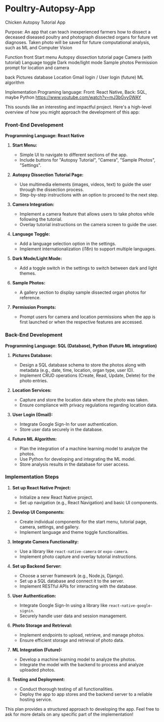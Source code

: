 # Poultry-Autopsy-App
Chicken Autopsy Tutorial App

Purpose: 
An app that can teach inexperienced farmers how to dissect a deceased diseased poultry and photograph dissected organs for future vet diagnoses. Taken photo will be saved for future computational analysis, such as ML and Computer Vision

Function
front
Start menu
Autopsy dissection tutorial page
Camera (with tutorial)
Language toggle
Dark mode/light mode
Sample photos
Permission prompt for location and camera
 

back
Pictures database
Location
Gmail login / User login 
(future) ML algorithm


Implementation
Programing language:
Front:  React Native, 
Back: SQL, maybe Python
https://www.youtube.com/watch?v=mJ3bGvy0WAY


This sounds like an interesting and impactful project. Here's a high-level overview of how you might approach the development of this app:

### Front-End Development
**Programming Language: React Native**

1. **Start Menu:**
   - Simple UI to navigate to different sections of the app.
   - Include buttons for "Autopsy Tutorial", "Camera", "Sample Photos", "Settings".

2. **Autopsy Dissection Tutorial Page:**
   - Use multimedia elements (images, videos, text) to guide the user through the dissection process.
   - Step-by-step instructions with an option to proceed to the next step.

3. **Camera Integration:**
   - Implement a camera feature that allows users to take photos while following the tutorial.
   - Overlay tutorial instructions on the camera screen to guide the user.

4. **Language Toggle:**
   - Add a language selection option in the settings.
   - Implement internationalization (i18n) to support multiple languages.

5. **Dark Mode/Light Mode:**
   - Add a toggle switch in the settings to switch between dark and light themes.

6. **Sample Photos:**
   - A gallery section to display sample dissected organ photos for reference.

7. **Permission Prompts:**
   - Prompt users for camera and location permissions when the app is first launched or when the respective features are accessed.

### Back-End Development
**Programming Language: SQL (Database), Python (Future ML integration)**

1. **Pictures Database:**
   - Design a SQL database schema to store the photos along with metadata (e.g., date, time, location, organ type, user ID).
   - Implement CRUD operations (Create, Read, Update, Delete) for the photo entries.

2. **Location Services:**
   - Capture and store the location data where the photo was taken.
   - Ensure compliance with privacy regulations regarding location data.

3. **User Login (Gmail):**
   - Integrate Google Sign-In for user authentication.
   - Store user data securely in the database.

4. **Future ML Algorithm:**
   - Plan the integration of a machine learning model to analyze the photos.
   - Use Python for developing and integrating the ML model.
   - Store analysis results in the database for user access.

### Implementation Steps

1. **Set up React Native Project:**
   - Initialize a new React Native project.
   - Set up navigation (e.g., React Navigation) and basic UI components.

2. **Develop UI Components:**
   - Create individual components for the start menu, tutorial page, camera, settings, and gallery.
   - Implement language and theme toggle functionalities.

3. **Integrate Camera Functionality:**
   - Use a library like `react-native-camera` or `expo-camera`.
   - Implement photo capture and overlay tutorial instructions.

4. **Set up Backend Server:**
   - Choose a server framework (e.g., Node.js, Django).
   - Set up a SQL database and connect it to the server.
   - Implement RESTful APIs for interacting with the database.

5. **User Authentication:**
   - Integrate Google Sign-In using a library like `react-native-google-signin`.
   - Securely handle user data and session management.

6. **Photo Storage and Retrieval:**
   - Implement endpoints to upload, retrieve, and manage photos.
   - Ensure efficient storage and retrieval of photo data.

7. **ML Integration (Future):**
   - Develop a machine learning model to analyze the photos.
   - Integrate the model with the backend to process and analyze uploaded photos.

8. **Testing and Deployment:**
   - Conduct thorough testing of all functionalities.
   - Deploy the app to app stores and the backend server to a reliable hosting service.

This plan provides a structured approach to developing the app. Feel free to ask for more details on any specific part of the implementation!





